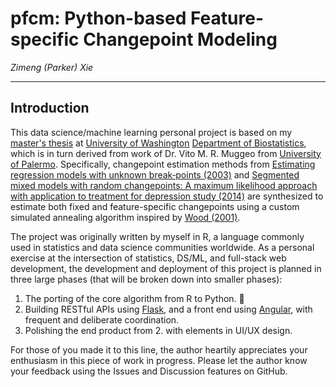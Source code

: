 # pfcm: Python-based Feature-specific Changepoint Modeling

*Zimeng (Parker) Xie*

---

## Introduction

This data science/machine learning personal project is based on
my [master's thesis](https://github.com/pxie2016/UWThesis) at
[University of Washington](https://www.washington.edu) 
[Department of Biostatistics](https://www.biostat.washington.edu),
which is in turn derived from work of Dr. Vito M. R. Muggeo 
from [University of Palermo](https://www.unipa.it). Specifically,
changepoint estimation methods from 
[Estimating regression models
with unknown break‐points (2003)](https://onlinelibrary.wiley.com/doi/abs/10.1002/sim.1545)
and [Segmented mixed models with random changepoints: A maximum
likelihood approach with application to treatment for depression
study (2014)](https://journals.sagepub.com/doi/abs/10.1177/1471082X13504721)
are synthesized to estimate both fixed and feature-specific changepoints
using a custom simulated annealing algorithm inspired by 
[Wood (2001)](https://www.jstor.org/stable/2676866).

The project was originally written by myself in R, a language commonly used in statistics
and data science communities worldwide. As a personal exercise at the intersection of statistics,
DS/ML, and full-stack web development, the development and deployment of this project is planned
in three large phases (that will be broken down into smaller phases):

1. The porting of the core algorithm from R to Python. 🚧
2. Building RESTful APIs using [Flask](https://flask.palletsprojects.com/), 
and a front end using [Angular](https://angular.io/), with frequent and deliberate coordination.
3. Polishing the end product from 2. with elements in UI/UX design.

For those of you made it to this line, the author heartily appreciates your enthusiasm in this
piece of work in progress. Please let the author know your feedback using the Issues and
Discussion features on GitHub.